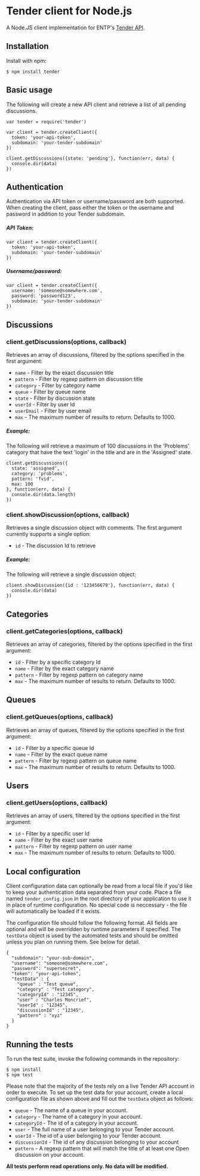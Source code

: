 # Tender client for Node.js

A Node.JS client implementation for ENTP's [Tender API](https://help.tenderapp.com/kb/api).

## Installation

Install with npm:

    $ npm install tender

## Basic usage

The following will create a new API client and retrieve a list of all pending discussions.

    var tender = require('tender')

    var client = tender.createClient({
      token: 'your-api-token',
      subdomain: 'your-tender-subdomain'
    })

    client.getDiscussions({state: 'pending'}, function(err, data) {
      console.dir(data)
    })

## Authentication

Authentication via API token or username/password are both supported. When creating the client, pass either the token or the username and password in addition to your Tender subdomain.

##### API Token:

    var client = tender.createClient({
      token: 'your-api-token',
      subdomain: 'your-tender-subdomain'
    })

##### Username/password:

    var client = tender.createClient({
      username: 'someone@somewhere.com',
      password: 'password123',
      subdomain: 'your-tender-subdomain'
    })

## Discussions

### client.getDiscussions(options, callback)

Retrieves an array of discussions, filtered by the options specified in the first argument:

* `name`            - Filter by the exact discussion title
* `pattern`         - Filter by regexp pattern on discussion title
* `category`        - Filter by category name
* `queue`           - Filter by queue name
* `state`           - Filter by discussion state
* `userId`          - Filter by user Id
* `userEmail`       - Filter by user email
* `max`             - The maximum number of results to return. Defaults to 1000.

##### Example:

The following will retrieve a maximum of 100 discussions in the 'Problems' category that have the text 'login' in the title and are in the 'Assigned' state.

    client.getDiscussions({
      state: 'assigned',
      category: 'problems',
      pattern: 'fvid',
      max: 100
    }, function(err, data) {
      console.dir(data.length)
    })

### client.showDiscussion(options, callback)

Retrieves a single discussion object with comments. The first argument currently supports a single option: 

* `id`              - The discussion Id to retrieve

##### Example:

The following will retrieve a single discussion object:

    client.showDiscussion({id : '123456679'}, function(err, data) {
      console.dir(data)
    })

## Categories

### client.getCategories(options, callback)

Retrieves an array of categories, filtered by the options specified in the first argument:

* `id`              - Filter by a specific category Id
* `name`            - Filter by the exact category name
* `pattern`         - Filter by regexp pattern on category name
* `max`             - The maximum number of results to return. Defaults to 1000.

## Queues

### client.getQueues(options, callback)

Retrieves an array of queues, filtered by the options specified in the first argument:

* `id`              - Filter by a specific queue Id
* `name`            - Filter by the exact queue name
* `pattern`         - Filter by regexp pattern on queue name
* `max`             - The maximum number of results to return. Defaults to 1000.

## Users

### client.getUsers(options, callback)

Retrieves an array of users, filtered by the options specified in the first argument:

* `id`              - Filter by a specific user Id
* `name`            - Filter by the exact user name
* `pattern`         - Filter by regexp pattern on user name
* `max`             - The maximum number of results to return. Defaults to 1000.

## Local configuration

Client configuration data can optionally be read from a local file if you'd like to keep your authentication data separated from your code. Place a file named `tender_config.json` in the root directory of your application to use it in place of runtime configuration. No special code is neccessary - the file will automatically be loaded if it exists. 

The configuration file should follow the following format. All fields are optional and will be overridden by runtime parameters if specified. The `testData` object is used by the automated tests and should be omitted unless you plan on running them. See below for detail.

    {
      "subdomain": "your-sub-domain",
      "username": "someone@somewhere.com",
      "password": "supersecret",
      "token": "your-api-token",
      "testData" : {
        "queue" : "Test queue",
        "category" : "Test category",
        "categoryId" : "12345",
        "user" : "Charles Moncrief",
        "userId" : "12345",
        "discussionId" : "12345",
        "pattern" : "xyz"
      }
    }
    
## Running the tests

To run the test suite, invoke the following commands in the repository:

    $ npm install
    $ npm test
    
Please note that the majority of the tests rely on a live Tender API account in order to execute. 
To set up the test data for your account, create a local configuration file as shown above and fill out
the `testData` object as follows:

* `queue` - The name of a queue in your account.
* `category` - The name of a category in your account.
* `categoryId` - The id of a category in your account.
* `user` - The full name of a user belonging to your Tender account.
* `userId` - The id of a user belonging to your Tender account.
* `discussionId` - The id of any discussion belonging to your account
* `pattern` - A regexp pattern that will match the title of at least one Open discussion on your account.


__All tests perform read operations only. No data will be modified.__
